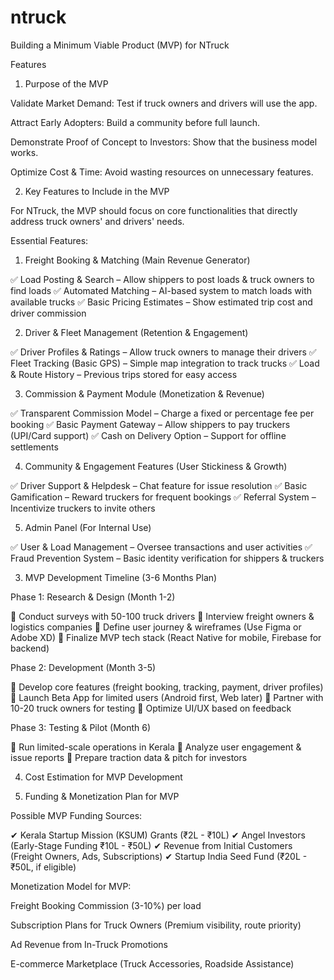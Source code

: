 # ntruck

Building a Minimum Viable Product (MVP) for NTruck

 Features


1. Purpose of the MVP

Validate Market Demand: Test if truck owners and drivers will use the app.

Attract Early Adopters: Build a community before full launch.

Demonstrate Proof of Concept to Investors: Show that the business model works.

Optimize Cost & Time: Avoid wasting resources on unnecessary features.



2. Key Features to Include in the MVP

For NTruck, the MVP should focus on core functionalities that directly address truck owners' and drivers' needs.

Essential Features:

1. Freight Booking & Matching (Main Revenue Generator)

✅ Load Posting & Search – Allow shippers to post loads & truck owners to find loads
✅ Automated Matching – AI-based system to match loads with available trucks
✅ Basic Pricing Estimates – Show estimated trip cost and driver commission

2. Driver & Fleet Management (Retention & Engagement)

✅ Driver Profiles & Ratings – Allow truck owners to manage their drivers
✅ Fleet Tracking (Basic GPS) – Simple map integration to track trucks
✅ Load & Route History – Previous trips stored for easy access

3. Commission & Payment Module (Monetization & Revenue)

✅ Transparent Commission Model – Charge a fixed or percentage fee per booking
✅ Basic Payment Gateway – Allow shippers to pay truckers (UPI/Card support)
✅ Cash on Delivery Option – Support for offline settlements

4. Community & Engagement Features (User Stickiness & Growth)

✅ Driver Support & Helpdesk – Chat feature for issue resolution
✅ Basic Gamification – Reward truckers for frequent bookings
✅ Referral System – Incentivize truckers to invite others

5. Admin Panel (For Internal Use)

✅ User & Load Management – Oversee transactions and user activities
✅ Fraud Prevention System – Basic identity verification for shippers & truckers


3. MVP Development Timeline (3-6 Months Plan)

Phase 1: Research & Design (Month 1-2)

🔹 Conduct surveys with 50-100 truck drivers
🔹 Interview freight owners & logistics companies
🔹 Define user journey & wireframes (Use Figma or Adobe XD)
🔹 Finalize MVP tech stack (React Native for mobile, Firebase for backend)

Phase 2: Development (Month 3-5)

🔹 Develop core features (freight booking, tracking, payment, driver profiles)
🔹 Launch Beta App for limited users (Android first, Web later)
🔹 Partner with 10-20 truck owners for testing
🔹 Optimize UI/UX based on feedback

Phase 3: Testing & Pilot (Month 6)

🔹 Run limited-scale operations in Kerala
🔹 Analyze user engagement & issue reports
🔹 Prepare traction data & pitch for investors


4. Cost Estimation for MVP Development



5. Funding & Monetization Plan for MVP

Possible MVP Funding Sources:

✔ Kerala Startup Mission (KSUM) Grants (₹2L - ₹10L)
✔ Angel Investors (Early-Stage Funding ₹10L - ₹50L)
✔ Revenue from Initial Customers (Freight Owners, Ads, Subscriptions)
✔ Startup India Seed Fund (₹20L - ₹50L, if eligible)

Monetization Model for MVP:

Freight Booking Commission (3-10%) per load

Subscription Plans for Truck Owners (Premium visibility, route priority)

Ad Revenue from In-Truck Promotions

E-commerce Marketplace (Truck Accessories, Roadside Assistance)